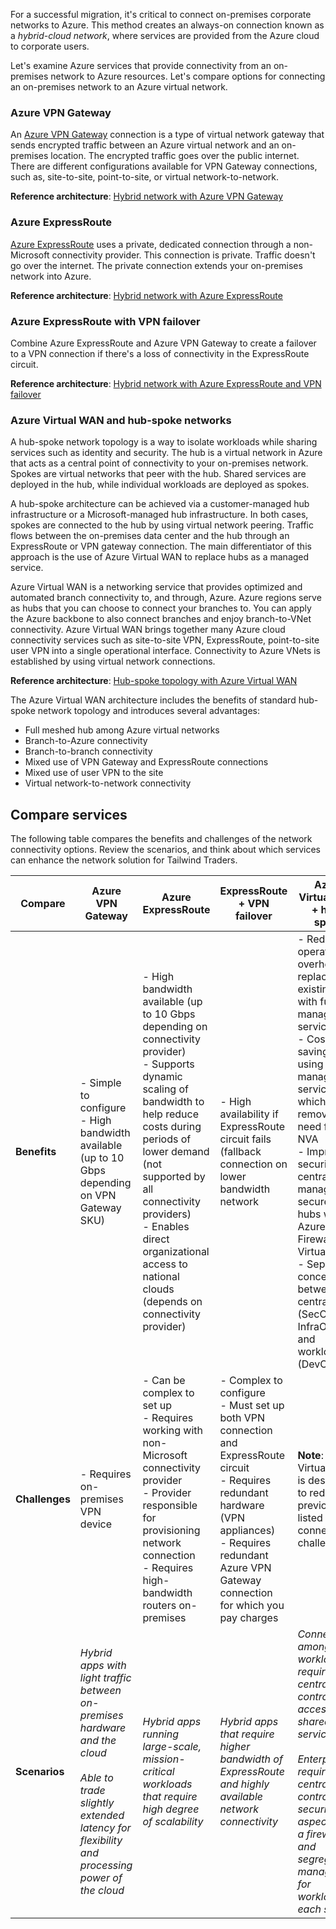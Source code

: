 For a successful migration, it's critical to connect on-premises corporate networks to Azure. This method creates an always-on connection known as a _hybrid-cloud network_, where services are provided from the Azure cloud to corporate users.

Let's examine Azure services that provide connectivity from an on-premises network to Azure resources. Let's compare options for connecting an on-premises network to an Azure virtual network.

### Azure VPN Gateway

An [Azure VPN Gateway](/azure/vpn-gateway/vpn-gateway-about-vpngateways) connection is a type of virtual network gateway that sends encrypted traffic between an Azure virtual network and an on-premises location. The encrypted traffic goes over the public internet. There are different configurations available for VPN Gateway connections, such as, site-to-site, point-to-site, or virtual network-to-network.

**Reference architecture**: [Hybrid network with Azure VPN Gateway](/azure/architecture/reference-architectures/hybrid-networking/#vpn-connection)

### Azure ExpressRoute

[Azure ExpressRoute](/azure/expressroute/expressroute-introduction) uses a private, dedicated connection through a non-Microsoft connectivity provider. This connection is private. Traffic doesn't go over the internet. The private connection extends your on-premises network into Azure.

**Reference architecture**: [Hybrid network with Azure ExpressRoute](/azure/architecture/reference-architectures/hybrid-networking/expressroute)

### Azure ExpressRoute with VPN failover

Combine Azure ExpressRoute and Azure VPN Gateway to create a failover to a VPN connection if there's a loss of connectivity in the ExpressRoute circuit.

**Reference architecture**: [Hybrid network with Azure ExpressRoute and VPN failover](/azure/architecture/reference-architectures/hybrid-networking/expressroute-vpn-failover)

### Azure Virtual WAN and hub-spoke networks

A hub-spoke network topology is a way to isolate workloads while sharing services such as identity and security. The hub is a virtual network in Azure that acts as a central point of connectivity to your on-premises network. Spokes are virtual networks that peer with the hub. Shared services are deployed in the hub, while individual workloads are deployed as spokes.

A hub-spoke architecture can be achieved via a customer-managed hub infrastructure or a Microsoft-managed hub infrastructure. In both cases, spokes are connected to the hub by using virtual network peering. Traffic flows between the on-premises data center and the hub through an ExpressRoute or VPN gateway connection. The main differentiator of this approach is the use of Azure Virtual WAN to replace hubs as a managed service.

Azure Virtual WAN is a networking service that provides optimized and automated branch connectivity to, and through, Azure. Azure regions serve as hubs that you can choose to connect your branches to. You can apply the Azure backbone to also connect branches and enjoy branch-to-VNet connectivity. Azure Virtual WAN brings together many Azure cloud connectivity services such as site-to-site VPN, ExpressRoute, point-to-site user VPN into a single operational interface. Connectivity to Azure VNets is established by using virtual network connections.

**Reference architecture**: [Hub-spoke topology with Azure Virtual WAN](/azure/architecture/networking/hub-spoke-vwan-architecture)

The Azure Virtual WAN architecture includes the benefits of standard hub-spoke network topology and introduces several advantages:
- Full meshed hub among Azure virtual networks
- Branch-to-Azure connectivity
- Branch-to-branch connectivity
- Mixed use of VPN Gateway and ExpressRoute connections
- Mixed use of user VPN to the site
- Virtual network-to-network connectivity

## Compare services

The following table compares the benefits and challenges of the network connectivity options. Review the scenarios, and think about which services can enhance the network solution for Tailwind Traders.

| Compare | Azure VPN Gateway | Azure ExpressRoute | ExpressRoute + VPN failover | Azure Virtual WAN + hub-spoke | 
| --- | --- | --- | --- | --- 
| **Benefits** | - Simple to configure <br> - High bandwidth available (up to 10 Gbps depending on VPN Gateway SKU) | - High bandwidth available (up to 10 Gbps depending on connectivity provider) <br> - Supports dynamic scaling of bandwidth to help reduce costs during periods of lower demand (not supported by all connectivity providers) <br> - Enables direct organizational access to national clouds (depends on connectivity provider) | - High availability if ExpressRoute circuit fails (fallback connection on lower bandwidth network | - Reduced operational overhead by replacing existing hubs with fully managed service <br> - Cost savings by using managed service, which removes need for NVA <br> - Improved security via centrally managed secured hubs with Azure Firewall and Virtual WAN <br> - Separates concerns between central IT (SecOps, InfraOps) and workloads (DevOps) |
| **Challenges** | - Requires on-premises VPN device | - Can be complex to set up <br> - Requires working with non-Microsoft connectivity provider <br> - Provider responsible for provisioning network connection <br> - Requires high-bandwidth routers on-premises | - Complex to configure <br> - Must set up both VPN connection and ExpressRoute circuit <br> - Requires redundant hardware (VPN appliances) <br> - Requires redundant Azure VPN Gateway connection for which you pay charges | **Note**: Azure Virtual WAN is designed to reduce previously listed connectivity challenges. |
| **Scenarios** | _Hybrid apps with light traffic between on-premises hardware and the cloud_ <br><br> _Able to trade slightly extended latency for flexibility and processing power of the cloud_ | _Hybrid apps running large-scale, mission-critical workloads that require high degree of scalability_ | _Hybrid apps that require higher bandwidth of ExpressRoute and highly available network connectivity_ | _Connectivity among workloads requires central control and access to shared services_ <br><br> _Enterprise requires central control over security aspects like a firewall and segregated management for workloads in each spoke_ |